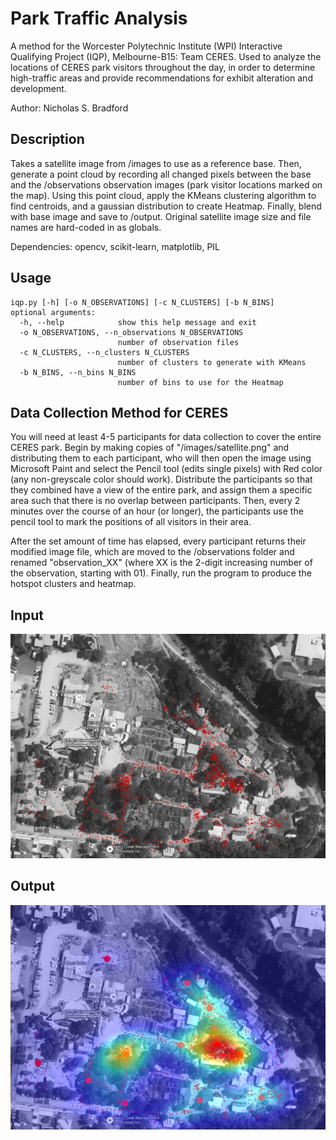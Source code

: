 # Park Traffic Analysis

A method for the Worcester Polytechnic Institute (WPI) Interactive Qualifying Project (IQP), Melbourne-B15: Team CERES.
Used to analyze the locations of CERES park visitors throughout the day, in order to determine high-traffic areas and provide recommendations for exhibit alteration and development.

Author: Nicholas S. Bradford

## Description

Takes a satellite image from /images to use as a reference base. Then, generate a point cloud by recording all changed pixels between the base and the /observations observation images (park visitor locations marked on the map). Using this point cloud, apply the KMeans clustering algorithm to find centroids, and a gaussian distribution to create Heatmap. Finally, blend with base image and save to /output. Original satellite image size and file names are hard-coded in as globals.

Dependencies: opencv, scikit-learn, matplotlib, PIL

## Usage

    iqp.py [-h] [-o N_OBSERVATIONS] [-c N_CLUSTERS] [-b N_BINS]
    optional arguments:
      -h, --help            show this help message and exit
      -o N_OBSERVATIONS, --n_observations N_OBSERVATIONS
                            number of observation files
      -c N_CLUSTERS, --n_clusters N_CLUSTERS
                            number of clusters to generate with KMeans
      -b N_BINS, --n_bins N_BINS
                            number of bins to use for the Heatmap

## Data Collection Method for CERES

You will need at least 4-5 participants for data collection to cover the entire CERES park. Begin by making copies of "/images/satellite.png" and distributing them to each participant, who will then open the image using Microsoft Paint and select the Pencil tool (edits single pixels) with Red color (any non-greyscale color should work). Distribute the participants so that they combined have a view of the entire park, and assign them a specific area such that there is no overlap between participants. Then, every 2 minutes over the course of an hour (or longer), the participants use the pencil tool to mark the positions of all visitors in their area. 

After the set amount of time has elapsed, every participant returns their modified image file, which are moved to the /observations folder and renamed "observation_XX" (where XX is the 2-digit increasing number of the observation, starting with 01). Finally, run the program to produce the hotspot clusters and heatmap.

## Input
![raw data](output/1_data_map.png)

## Output
![output data](output/5_heatmap.png)

